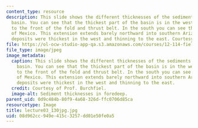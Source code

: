 ```yaml
---
content_type: resource
description: This slide shows the different thicknesses of the sediments in the fore-deep
  basin. You can see that the thickest part of the basin is in the west, adjacent
  to the front of the fold and thrust belt. In the south you can see the paleo-Gulf
  of Mexico. This extension extends barely northward into southern Arizona. Sedimentary
  deposits were thickest in the west and thinning to the east. Courtesy of Prof. Burchfiel.
file: https://ol-ocw-studio-app-qa.s3.amazonaws.com/courses/12-114-field-geology-i-fall-2005/08d962cc949e415c3257dd01e50fe0a5_lecture03_130jpg.jpg
file_type: image/jpeg
image_metadata:
  caption: This slide shows the different thicknesses of the sediments in the fore-deep
    basin. You can see that the thickest part of the basin is in the west, adjacent
    to the front of the fold and thrust belt. In the south you can see the paleo-Gulf
    of Mexico. This extension extends barely northward into southern Arizona. Sedimentary
    deposits were thickest in the west and thinning to the east.
  credit: Courtesy of Prof. Burchfiel.
  image-alt: Sediment thicknesses in foredeep.
parent_uid: 0d9c484b-80f9-4a68-326d-ffc0706d85ca
resourcetype: Image
title: lecture03_130jpg.jpg
uid: 08d962cc-949e-415c-3257-dd01e50fe0a5
---
```

